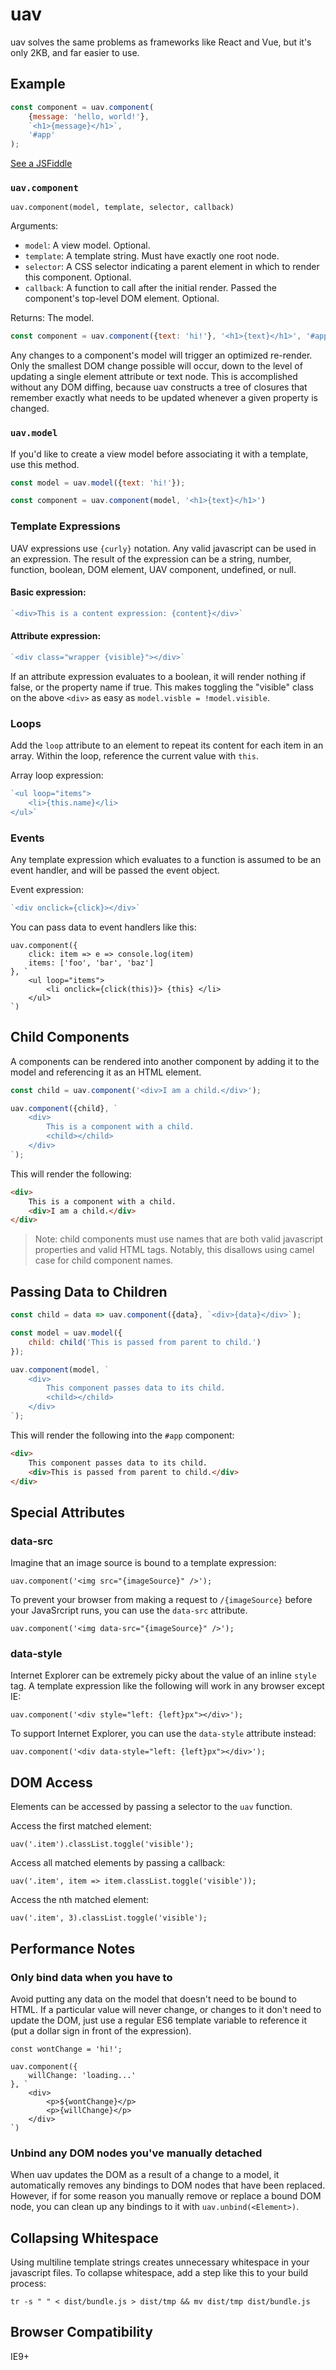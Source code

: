 # uav

uav solves the same problems as frameworks like React and Vue, but it's only 2KB, and far easier to use.

## Example

```javascript
const component = uav.component(
    {message: 'hello, world!'},
    `<h1>{message}</h1>`,
    '#app'
);
```

[See a JSFiddle](http://jsfiddle.net/t16bzg3m/7/)

### `uav.component`

`uav.component(model, template, selector, callback)`

Arguments:
- `model`: A view model. Optional.
- `template`: A template string. Must have exactly one root node.
- `selector`: A CSS selector indicating a parent element in which to render this component. Optional.
- `callback`: A function to call after the initial render. Passed the component's top-level DOM element. Optional.

Returns: The model.

```javascript
const component = uav.component({text: 'hi!'}, '<h1>{text}</h1>', '#app');
```

Any changes to a component's model will trigger an optimized re-render. Only the smallest DOM change possible will occur, down to the level of updating a single element attribute or text node. This is accomplished without any DOM diffing, because uav constructs a tree of closures that remember exactly what needs to be updated whenever a given property is changed.

### `uav.model`

If you'd like to create a view model before associating it with a template, use this method.

```javascript
const model = uav.model({text: 'hi!'});

const component = uav.component(model, '<h1>{text}</h1>')
```

### Template Expressions

UAV expressions use `{curly}` notation. Any valid javascript can be used in an expression. The result of the expression can be a string, number, function, boolean, DOM element, UAV component, undefined, or null.

#### Basic expression:
```javascript
`<div>This is a content expression: {content}</div>`
```

#### Attribute expression:
```javascript
`<div class="wrapper {visible}"></div>`
```

If an attribute expression evaluates to a boolean, it will render nothing if false, or the property name if true. This makes toggling the "visible" class on the above `<div>` as easy as `model.visble = !model.visible`.

### Loops

Add the `loop` attribute to an element to repeat its content for each item in an array. Within the loop, reference the current value with `this`.

Array loop expression:
```javascript
`<ul loop="items">
    <li>{this.name}</li>
</ul>`
```

### Events

Any template expression which evaluates to a function is assumed to be an event handler, and will be passed the event object.

Event expression:
```javascript
`<div onclick={click}></div>`
```

You can pass data to event handlers like this:

```
uav.component({
    click: item => e => console.log(item)
    items: ['foo', 'bar', 'baz']
}, `
    <ul loop="items">
        <li onclick={click(this)}> {this} </li>
    </ul>
`)
```

## Child Components

A components can be rendered into another component by adding it to the model and referencing it as an HTML element.

```javascript
const child = uav.component('<div>I am a child.</div>');

uav.component({child}, `
    <div>
        This is a component with a child.
        <child></child>
    </div>
`);
```

This will render the following:

```html
<div>
    This is a component with a child.
    <div>I am a child.</div>
</div>
```

> Note: child components must use names that are both valid javascript properties and valid HTML tags. Notably, this disallows using camel case for child component names.

## Passing Data to Children

```javascript
const child = data => uav.component({data}, `<div>{data}</div>`);

const model = uav.model({
    child: child('This is passed from parent to child.')
});

uav.component(model, `
    <div>
        This component passes data to its child.
        <child></child>
    </div>
`);
```

This will render the following into the `#app` component:

```html
<div>
    This component passes data to its child.
    <div>This is passed from parent to child.</div>
</div>
```

## Special Attributes

### data-src

Imagine that an image source is bound to a template expression:

`uav.component('<img src="{imageSource}" />');`

To prevent your browser from making a request to `/{imageSource}` before your JavaSrcript runs, you can use the `data-src` attribute.

`uav.component('<img data-src="{imageSource}" />');`

### data-style

Internet Explorer can be extremely picky about the value of an inline `style` tag. A template expression like the following will work in any browser except IE:

`uav.component('<div style="left: {left}px"></div>');`

To support Internet Explorer, you can use the `data-style` attribute instead:

`uav.component('<div data-style="left: {left}px"></div>');`

## DOM Access

Elements can be accessed by passing a selector to the `uav` function.

Access the first matched element:

`uav('.item').classList.toggle('visible');`

Access all matched elements by passing a callback:

`uav('.item', item => item.classList.toggle('visible'));`

Access the nth matched element:

`uav('.item', 3).classList.toggle('visible');`

## Performance Notes

### Only bind data when you have to

Avoid putting any data on the model that doesn't need to be bound to HTML. If a particular value will never change, or changes to it don't need to update the DOM, just use a regular ES6 template variable to reference it (put a dollar sign in front of the expression).

```
const wontChange = 'hi!';

uav.component({
    willChange: 'loading...'
}, `
    <div>
        <p>${wontChange}</p>
        <p>{willChange}</p>
    </div>
`)
```

### Unbind any DOM nodes you've manually detached

When uav updates the DOM as a result of a change to a model, it automatically removes any bindings to DOM nodes that have been replaced. However, if for some reason you manually remove or replace a bound DOM node, you can clean up any bindings to it with `uav.unbind(<Element>)`.

## Collapsing Whitespace

Using multiline template strings creates unnecessary whitespace in your javascript files. To collapse whitespace, add a step like this to your build process:

`tr -s " " < dist/bundle.js > dist/tmp && mv dist/tmp dist/bundle.js`

## Browser Compatibility

IE9+
